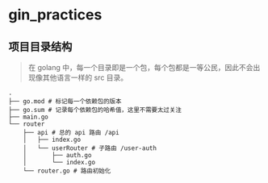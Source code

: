 # gin_practices

## 项目目录结构

> 在 golang 中，每一个目录即是一个包，每个包都是一等公民，因此不会出现像其他语言一样的 src 目录。

```plain
.
├── go.mod # 标记每一个依赖包的版本
├── go.sum # 记录每个依赖包的哈希值，这里不需要太过关注
├── main.go
└── router
    ├── api # 总的 api 路由 /api
    │   ├── index.go
    │   └── userRouter # 子路由 /user-auth
    │       ├── auth.go
    │       └── index.go
    └── router.go # 路由初始化
```